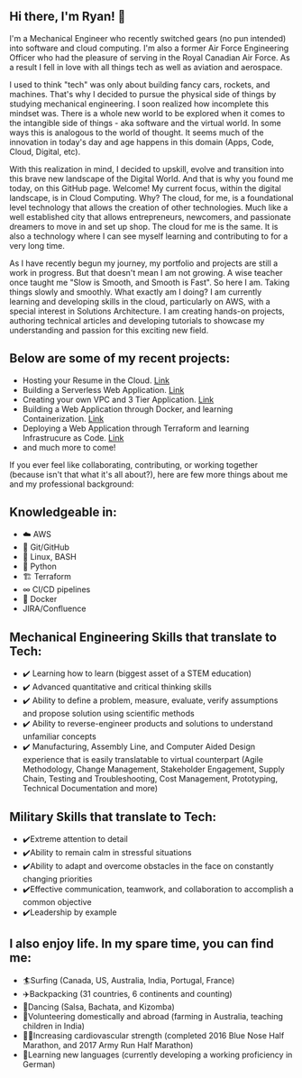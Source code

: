 ## Hi there, I'm Ryan! 👋

I'm a Mechanical Engineer who recently switched gears (no pun intended) into software and cloud computing. I'm also a former Air Force Engineering Officer who had the pleasure of serving in the Royal Canadian Air Force. As a result I fell in love with all things tech as well as aviation and aerospace.

I used to think "tech" was only about building fancy cars, rockets, and machines. That's why I decided to pursue the physical side of things by studying mechanical engineering. I soon realized how incomplete this mindset was. There is a whole new world to be explored when it comes to the intangible side of things - aka software and the virtual world. In some ways this is analogous to the world of thought. It seems much of the innovation in today's day and age happens in this domain (Apps, Code, Cloud, Digital, etc).

With this realization in mind, I decided to upskill, evolve and transition into this brave new landscape of the Digital World. And that is why you found me today, on this GitHub page. Welcome! My current focus, within the digital landscape, is in Cloud Computing. Why? The cloud, for me, is a foundational level technology that allows the creation of other technologies. Much like a well established city that allows entrepreneurs, newcomers, and passionate dreamers to move in and set up shop. The cloud for me is the same. It is also a technology where I can see myself learning and contributing to for a very long time.  

As I have recently begun my journey, my portfolio and projects are still a work in progress. But that doesn't mean I am not growing. A wise teacher once taught me "Slow is Smooth, and Smooth is Fast". So here I am. Taking things slowly and smoothly. What exactly am I doing? I am currently learning and developing skills in the cloud, particularly on AWS, with a special interest in Solutions Architecture. I am creating hands-on projects, authoring technical articles and developing tutorials to showcase my understanding and passion for this exciting new field. 

## Below are some of my recent projects:

- Hosting your Resume in the Cloud. [Link](https://github.com/ryan-almeida/resumewebsite)
- Building a Serverless Web Application. [Link](https://github.com/ryan-almeida/wildrydes-site)
- Creating your own VPC and 3 Tier Application. [Link](https://github.com/ryan-almeida/wordpress-site)
- Building a Web Application through Docker, and learning Containerization. [Link](https://github.com/ryan-almeida/docker-webapp)
- Deploying a Web Application through Terraform and learning Infrastrucure as Code. [Link](https://github.com/ryan-almeida/terraform-project)
- and much more to come!

If you ever feel like collaborating, contributing, or working together (because isn't that what it's all about?), here are few more things about me and my professional background:

## Knowledgeable in: 
- ☁️ AWS
- 💠 Git/GitHub
- 🐧 Linux, BASH
- 🐍 Python
- 🏗 Terraform
- ∞ CI/CD pipelines
- 🐳 Docker
- JIRA/Confluence

## Mechanical Engineering Skills that translate to Tech: 
- ✔️ Learning how to learn (biggest asset of a STEM education)
- ✔️ Advanced quantitative and critical thinking skills
- ✔️ Ability to define a problem, measure, evaluate, verify assumptions and propose solution using scientific methods  
- ✔️ Ability to reverse-engineer products and solutions to understand unfamiliar concepts
- ✔️ Manufacturing, Assembly Line, and Computer Aided Design experience that is easily translatable to virtual counterpart (Agile Methodology, Change Management, Stakeholder Engagement, Supply Chain, Testing and Troubleshooting, Cost Management, Prototyping, Technical Documentation and more)

## Military Skills that translate to Tech:
- ✔️Extreme attention to detail
- ✔️Ability to remain calm in stressful situations
- ✔️Ability to adapt and overcome obstacles in the face on constantly changing priorities
- ✔️Effective communication, teamwork, and collaboration to accomplish a common objective
- ✔️Leadership by example

## I also enjoy life. In my spare time, you can find me:
- 🏄Surfing (Canada, US, Australia, India, Portugal, France)
- ✈️Backpacking (31 countries, 6 continents and counting)
- 🕺Dancing (Salsa, Bachata, and Kizomba)
- 💁Volunteering domestically and abroad (farming in Australia, teaching children in India)
- 🏃‍♂️Increasing cardiovascular strength (completed 2016 Blue Nose Half Marathon, and 2017 Army Run Half Marathon)
- 🏫Learning new languages (currently developing a working proficiency in German)

<!--
**ryan-almeida/ryan-almeida** is a ✨ _special_ ✨ repository because its `README.md` (this file) appears on your GitHub profile.

Here are some ideas to get you started:

- 🔭 I’m currently working on ...
- 🌱 I’m currently learning ...
- 👯 I’m looking to collaborate on ...
- 🤔 I’m looking for help with ...
- 💬 Ask me about ...
- 📫 How to reach me: ...
- 😄 Pronouns: ...
- ⚡ Fun fact: ...
-->
